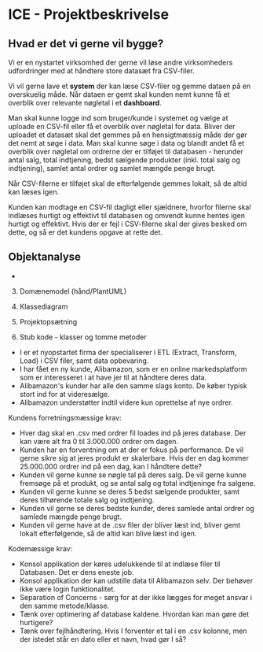 # ICE - Projektbeskrivelse
## Hvad er det vi gerne vil bygge?
Vi er en nystartet virksomhed der gerne vil løse andre virksomheders udfordringer med at håndtere store datasæt fra CSV-filer.

Vi vil gerne lave et **system** der kan læse CSV-filer og gemme dataen på en overskuelig måde. Når dataen er gemt skal kunden nemt kunne få et overblik over relevante nøgletal i et **dashboard**.

Man skal kunne logge ind som bruger/kunde i systemet og vælge at uploade en CSV-fil eller få et overblik over nøgletal for data. Bliver der uploadet et datasæt skal det gemmes på en hensigtmæssig måde der gør det nemt at søge i data. Man skal kunne søge i data og blandt andet få et overblik over nøgletal om ordrerne der er tilføjet til databasen - herunder antal salg, total indtjening, bedst sælgende produkter (inkl. total salg og indtjening), samlet antal ordrer og samlet mængde penge brugt.

Når CSV-filerne er tilføjet skal de efterfølgende gemmes lokalt, så de altid kan læses igen.

Kunden kan modtage en CSV-fil dagligt eller sjældnere, hvorfor filerne skal indlæses hurtigt og effektivt til databasen og omvendt kunne hentes igen hurtigt og effektivt. Hvis der er fejl i CSV-filerne skal der gives besked om dette, og så er det kundens opgave at rette det.

## Objektanalyse
- 
3. Domænemodel (hånd/PlantUML)

1. Klassediagram
2. Projektopsætning
3. Stub kode - klasser og tomme metoder





- I er et nyopstartet firma der specialiserer i ETL (Extract, Transform, Load) i CSV filer, samt data opbevaring.
- I har fået en ny kunde, Alibamazon, som er en online markedsplatform som er interesseret i at have jer til at håndtere deres data.
- Alibamazon's kunder har alle den samme slags konto. De køber typisk stort ind for at videresælge.
- Alibamazon understøtter indtil videre kun oprettelse af nye ordrer.

Kundens forretningsmæssige krav:
- Hver dag skal en .csv med ordrer fil loades ind på jeres database. Der kan være alt fra 0 til 3.000.000 ordrer om dagen.
- Kunden har en forventning om at der er fokus på performance. De vil gerne sikre sig at jeres produkt er skalerbare. Hvis der en dag kommer 25.000.000 ordrer ind på een dag, kan I håndtere dette?
- Kunden vil gerne kunne se nøgle tal på deres salg. De vil gerne kunne fremsøge på et produkt, og se antal salg og total indtjeninge fra salgene.
- Kunden vil gerne kunne se deres 5 bedst sælgende produkter, samt deres tilhørende totale salg og indtjening.
- Kunden vil gerne se deres bedste kunder, deres samlede antal ordrer og samlede mængde penge brugt.
- Kunden vil gerne have at de .csv filer der bliver læst ind, bliver gemt lokalt efterfølgende, så de altid kan blive læst ind igen.

Kodemæssige krav:
- Konsol applikation der køres udelukkende til at indlæse filer til Databasen. Det er dens eneste job.
- Konsol applikation der kan udstille data til Alibamazon selv. Der behøver ikke være login funktionalitet.
- Separation of Concerns - sørg for at der ikke lægges for meget ansvar i den samme metode/klasse.
- Tænk over optimering af database kaldene. Hvordan kan man gøre det hurtigere?
- Tænk over fejlhåndtering. Hvis I forventer et tal i en .csv kolonne, men der istedet står en dato eller et navn, hvad gør I så?

